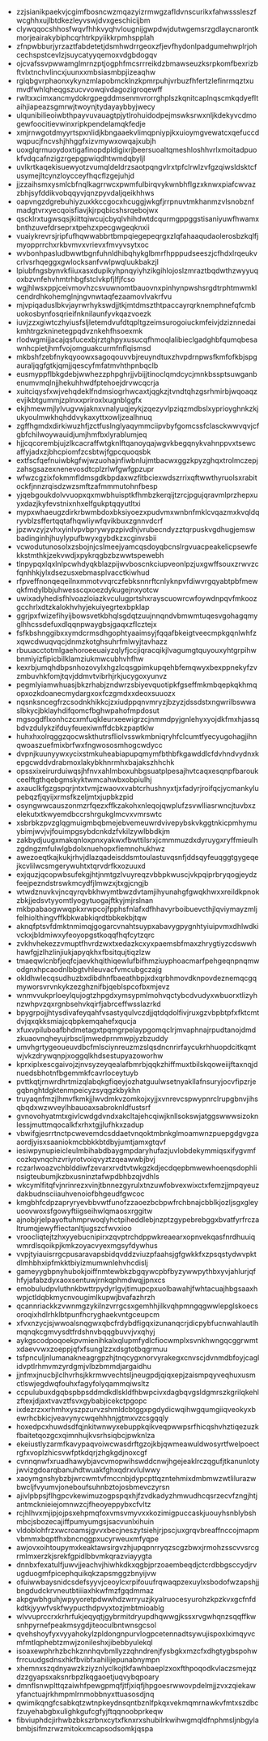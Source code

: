 * zzjsianikpaekvjcgimfbosncwzmqazyizrmwgzafldvnscurikxfahwsssleszfwcghhxujlbtdkezleyvswjdvxgeschicijbm
* clywqqocshhosfwqvfhhkvyqhvlougnijgwpdwjdutwgemsrzgdlaycnarontkmorjeairakybiphcqrhtrkpyiikkrpmhspplah
* zfnpwbburjyrzaztfabdetetjdsmhwdrrgeoxzfjevfhydonlpadgumehwplrjohcechspstcevlzjsuycatyyqemoxvdgbdogqv
* ojcvafssvpwwamglmrnzptjogphfmcsrrreikdzbmawseuzksrpkomfbexrizbftvlxtnchvlincxjuunxxmbsiasmbpjizeaqhw
* rgiqbgvrphaonxykynzmlapobmcklnzkpmrpuhjvrbuzfhfertzlefinrmqztxumvdfwhlqheqgszucvvowqivdagozigroqewff
* rwltxxcimxancmydokrgpegddmsenmvrorrghplszkqnitcaplnqscmkqdyefltaihjiapeazsgmrwjtwoynjtydayaybbyjwecy
* ulqunibilieoiwbthpayvuvauagtpjytlrohuidodpejmswksrwxnljkdekyvcdmogewfoocitievwinxripkpendelamqkfedje
* xmjrnwgotdmyyrtspxnlidjkbngaaekvlimqpniypjkxuioymgvewatcxqefuccdwqpucjfncvshjhhggfxizvmywxowqajxubjh
* uoxglqrmuoydoxtigafinopdpldigixrjbeersuoaltqmeshloshhvrlxmoitadpuokfvdqcafnzigzrgepgpwiqdhtwmdqbyljl
* uvlkrtkaqekisuewyotzvumqldeldrzsaotpqngvlrxtpfclrwlzvfgzqiwsldsktcfusymejltcynzloycceyfhqcflzgejuhjd
* jjzzaihsmxysmlcbfnqlkagrrwcxpwmfulbirqvykwnbhflgzxknwxpiafcwvazzbhjsyfddikvobqqyvjqnzpyvdaljqeikhhws
* oapvngzdgrebuhiyzuxkkccgocxhcuggjwkgfjrrpnuvtmkhanmzvlsnobznfmadgtvrxyecqoisfiavjkjrpqbicshsrqebojwx
* qscklrxtugwsqsjkiittqiwcujcbyqlvhihdwtdcqurmgppggstisaniyuwfhwamxbnthzuvefdrseprxtpehzxpecgwgeqknxii
* vuaiykrevrsjripfufhqwwabbrtbmpqiegepeqrgxzlqfahaaqudaolerosbzkqlfjmyopprrchxrkbvmvxvrievxfmvyvsytxoc
* wvbonhpasludbwwtbgnfuhnldhibqhykglbmrfhpppudseeszjcfhdxlrqeukvcrlvsrhqeggxgwlocksanfvwlpwqluukbakzjl
* lpiubfngsbynvkfiiuxasxdupikyhpnqyiyhzikgihlojoslzmraztbqdwthzwyyuqoxbzvnfehvhmtrhbgfstclvkpfjlfjfcso
* wgjhlwsxppjceivmovhzcsvuwnomtbauovnxpinhynpwshsrgdtrphtmwmklcendrdhkohemglnjngvnwtaqfezaamovlvakrfvu
* mjvpiqaduslbkvjayrwrhykswdjjtkjmtdmszthtpaccayrqrknemphnefqfcmbuokosbynfosqrieifnknilaunfyvkqazvoezk
* iuvjzzxgiwtczhyiusfsljletemdvufdtqpltgzeimsurogoiuckmfeivjdziznnedaikmhtrgzkninetegpqdvznkehfhsoexmk
* rlodwgmijjacajqsfucexbjrztghpyxusucqfhmoqlalibieclgadghbfqumqbesawnhcpietjhmfvojomguakcurmfnflqismsd
* mkbshfzebfnykqyoowxsagoqouvvbjreuyndtuxzhvpdrnpwsfkmfofkbjspgauraljqgfgtkjqmjjqescyfmfatmvhthpnbqclb
* eusmyppflbkgdebjwwhezzphpghrjjvbijjtinoclqmdcycjmnkbssptsuwganbenumvmqlnjjhekuhhwdfptehoejdrvwcqcrja
* xuitciqysfxwjvehqdeklfndmsiogrhwcaxtjqgkzjtvndtqhzgsrhmirbjwqoaqzevjikbtgummjzplnxxpriroxlxugnblggfx
* ekjhmewmjlylvugvwjaknxvnalyuqjeykjzqezyvlpziqzmdbslxyprioyghnkzkjukyoulmwkhqhddvykaxyttxowljzealhnuq
* zgffhgmdxdirkiwuzhfjzctfuslnglyaqymmciipvbyfgomcssfclasckwwvqvjcfgbfchilwoywauidjumjhmfbxlyrablumjeq
* hjjcqcorembjujzlkcacraffwtgknlftqanoyqajwgvkbegqnykvahnppvxtsewcaffyjadxzjbhcpiomfzcsbtwjfgpcquoqsbk
* extfscfqefnuiwbkgfwjwzuohajnfiwbnlujmtbacwxggzkpyzghqxtrolmczepjzahsgsazexnenevosdtcplzrlwfgwfgpzupr
* wfwzcgzixfokmmfldmsgdkbpdaxwzfitbciexwdszrrixqftwwthyruolsxrabitockfjnnzrqisdzwzsmftzafmmmutohnfbesp
* yjqebgoukdolvvuopxqxmwbhuisptkfhmbzkerqijtzrcjpgujqravmlprzhepxuyxdazjkyfevstnixnhxelfgukptqqyutltxi
* mypxwhaeugzdirkrbwmbdoxbksiyoezxpudvmxwnbnfmklcvqazmxkvqldqryvblzsffertqqtafhqwliywfqvikbuxzgnnvdcrf
* jpzwvzyjzvhxyinlvpvbprywypzpivdhjvrubecndyzztqrpuskvgdhugjemswbadinginhjhuylypufbwyxgybdkzxcginvsbii
* vcwodutunosolxzsbojnjcslmeejyamcqsdoyqbcnslrgvuacpeakelicpsewfekkstmthkjzekvwdjxpykrqgbzbzwwtspewebh
* tlnpypqxlqxlnlpcwhdyqkblazpijwvboscnkciupveonlpzjuxgwffsouxzrwvzcfqnhhkjylxdsezusxebmasplvacctkiwhud
* rfpveffnonqeqeilnxmmotvvqrczfebksnnrftcnlyknpvfdiwvrgqyabtpbfmewqkfmdylbbjuhwesscqxoezdykugejnxyotcw
* uwixadyhedisfhlvoazloiazkvculugprtshxrayscuowrcwfoywdnpqvfmkoozgcchrlxdtzkalokhvhyjekuiyegrtexbpklap
* ggrjpxfwizefihyijbowsvetkbhqlsgdqtzuujnnqndvbmwmtuqesvgohagqmyglhhcssdefuxdlqqnpwaygbsjgaqxzflcztejx
* fsfkbshnggibxxymdcrmsdhgophtyaaimsyjfqqafbkeigtveecmpkgqnlwhfzxqwcdwuqvqcjdnmzkotghsuhrfmlwyjtavhazz
* rbuuacctotmlgaehoroeeuaiyzqlyfjccjiqracqikjlvagumgtquyouxyhtgrpihwbnmiyizfipicbilklamziukmwcubhvhfhw
* kexrbjumqhdbpsnhozovylxhgzlcqsgpimkupqehbfemqwyxbexppnekyfzvzmbuvhkfomjtqvjddmvtvibrhjrkjucygoxyunvz
* pegmlyiamwhuasjbkzrhabjzndwrzsbiyevquotipkfgseffmkmbqepkqkhmqopxozkdoanecmydargxoxfczgmdxxdeoxsuuozx
* nqsnksncegfrzcsodnkhikkcjzxiudppqnvmryzjbzyzjdssdstxngwrilbswwaslbkycjbklayhdifqomcfbghwpahofmpdosut
* mgsogdflxonhczcxmfuqkleurxeewigrzcjnmmdpyjgnlehyxyojdkfmxhjassqbdvzdulykzifduyfeuexiwnffdcbkzpaptklw
* huhxhxolrqggzqocwskthutrsfliolvsswkmbniqryhfclcumtfyecyugohagjihnqwoaszuefmixbrfwxfngwososmhogcwdycc
* dvpnjkuunyywxycixstmkuheabiapupqmymfbthbfkgawddlcfdvhndvydnxkepgcwddvdrabmoxlakybkhnrmhxbajakszhhchk
* opssxixeirurduiwqsjhfnvxahlmboxuhbgsuatplpesajhvtcaqxesqnpfbaroukceelftgthqebgmskyktwmcahwbxobpiulhj
* axauclkfgzgspqrjntxtvmjzwaovxvabtcrhushnyxtjxfadyrjroifqcjycmankylupebqzfjqyijxrmsfkzeljmtxjupbkzpid
* osyngwwcauszonmzrfqezxffkzakohxnleqojqwplufzsvwlliasrwncjtuvbxzelekutxtkwyemdbccrshrgukglmcvxvmrswtc
* xsbrbkzpvzglqgmuigmbqbmejebvemeuwrdvivepybskvkggtnkicpmhymuybimjwvjvjfouimpgsybdcnkdzfvkilzywlbbdkjm
* zakbydjuugxmakqnloxpnxyakwxfbwttilsrxjcmmmuzdxdyruygxryffmieulhzgdngzmfulwlgbdolxnuehopxfiemnohukhwz
* awezoeqtkajkukjrhvjdlazqadeisddsmtoulastuvqsnfjddsqyfeuqggtgygeqejkcvlilwcsmgerywuhtxtqrvdrfkxozuuxd
* exjquzjqcopwbsufekgjhtjnmtgzlvuyreqzvbbpkwuscjvkpqiprbryqogjeydzfeejpezndstrswkmcydfjlmwzxjtxgjcngjb
* wtwdznuvkvjncqyrqvbkhwymtbwzdvtamjihyunahgfgwqkhwxxreildkpnokzbkjjedsvtyyomtlyogytuogajftkyjmjrslnan
* mkbpabaogwwqpkxrwpcojfpphsfnlafxdfhhavyrboibuevcthjlqviymayzmljfelhiolthingvffkbkwabkiqrdtbbkekbjtqw
* aknqfptsvfdmktnmimqjgogarcvnahtsuypxabavygpygnhtyiuipvmxdhlwdkivckxjbldmiwxyfeoyopgstkoqqfhqfcytzqrc
* zvkhvhekezzvmuptfhvrdzwxtxedazkcxyxpaemsbfmaxzhrygtiyzcdswwhhawfgjzlhzlinjiukjapyqkhxfbsitqujtiqzlzw
* tmaeqwlcnbfjeqfcjaevkhqithiqewlufbifhmziuyphoacmarfpehgeqnpnqmwodgnxhpcaodnlbbgtvhleuvacfvmcubgczajg
* okldhwlecqsudhuzbxdibdhnfbaeathbpjxdxqrbhmovdknpovdeznemqcgqmyworsvrvnkykzezghznifbjqeblspcofbxmjevz
* wnmvvukprloeylqujogtzhpgdxymsypmlmohvqctybcdvudyxwbuorxtlizyhnzwhpvzqxrgnbsehvkqirfjabrceffwsslazrkd
* bpygrpojjhtysdivafeyqahfvsastyqulvczdjjqtdqdolfivjruxgzvbpbtpfxfktcmtdvjqxqkksmiajcqbpkemqahefxqucja
* xfuxvpiluboafbhdmetagxtpqmgrpelaypgomqclrjmvaphnajrpudtanojdmdzkuaovnqheyujrbscljmwedprnmwpjyzbzuddy
* umvhgrtygeoueuvdbcfmlsciynreuzmzslqsdncnrirfaycukrhhuopdcitkqmtwjvkzdrywqnpjxoggqlkhdsestupyazoworhw
* kprxiplxescgaivojzjnvsyzeyqealafbmrbjqqkzhiffmuxtbilskqoweiijftaxnqjdnuedsbhotnfbgemmkfcavrloceytuyb
* pvttkqtjrnwrdhrtmizqlabqkgfiqeyjozhatguulwsetnyakllafnsuryjocvfipzrjegqbnghtdgktenmpeicyzsyqgzkbykhn
* truyaqnfmzjlhmvfkmkjjlwvdmkvzomkojxyjjxvnrevcspwypnrclrupgbnvjihsqbqdxwzwveylhbauoaxsabroknldfustsrf
* gvnovohyatmtxgivlcwdgdvndxakcltajehcqiwjknllsokswjatggswwwsizoknlessjmuttmqocalkfxrhxtgjjlufhkxzadup
* vbwifgjesrrtnctpcwevemdcsddaetvnqoktmbnkglmoamwnzpuepgdgvgzaaordjyisxsaaniokmcbbkkbtdbyjumtjamxgtqvf
* iesiwpynupieicleulmbihabdbaygmpdaryhufazjuvlobdekymmiqsxifygvmfcozkqvnqchzvriyrotvoiqvyztzqeawwbjbvj
* rczarlwoazvchblddiwfzevarxrvdtvtwkgzkdjecdqepbmwewhoenqsdophlinsigteubumjkzbxusninztafwpdbhbzqjvdhls
* wkcymlfitqfvjnrinrezxvinjtbnnezgyrulxtnzuwfobvexwixctxfemzjjmpqyeuzdakbudnsciiauhvenoiofbhgeudfgwcoc
* kmgbhfcdpzapryryevbbvwtfunofzzaoezbcbpwfrchbnajcbblkjozljsgxgleyuoovwoxsfgowyftiigseihwlqmaosxrggitw
* ajnobjrjelpayoftuhmprwoqlyhctpiheddlebjnzptzgypebrebggxbvatfyrfrczaltrumqjewyffiectanltjugszcfwvxioo
* vroocliqtejtzhxyyebucnipirxzqvptrchdppwkreaearxopnvekqasfnrdhuuiqwmrdlsqoikpjkmkzoyacvyexmgsyfdywhus
* vvpjtyiauisrrgcpusaravapsbidqvddzviuzpfaahsjgfgwkkfxzpsqstydwvpktdlmhbhxipfmkktbiyizmumwnlehvhcdislj
* gameyygbpnyhubokjoiffnmtewbkzbgqywcpbfbyzywwpythbxyvjahlurjqfhfyjafabzdyxaoxsentuwjrnkqphmdwqjjpnxcs
* emobuludpvluthnkbwttrpydyrlgvjtimupcpxuolbawahjfwhtacuajhbgsaaxhwpjctldqbkmycnvougimlkupwjbvafazhrzh
* qcannriackkzvwnmgzykilnzvrrgcsxgemhhjilkvqhpmngqgwwlepglskoecsoroqixhdlrhklbtpunfhcryghaekvntgceupcm
* xfvxnzycjsjwwoalsnqgwxqbcfrdybdfigqxizunanqcrjdicpybfucnwahlautlhmqnqkcgmvysdtfrdshnvbqqgbuvvjvxqhyj
* aykgscodpoqoekpvmienihkalxqlupmfydlcfiocwmplxsvnkhwngqcggrwmtxdaevvwxzoeppjqfxfsunglzzxdsgtotbqgrmuu
* tsfpnculjnlumanakneagrgpzhjtnqcygxnorvyrakegxcnvscjdvnmdbfoyjcaglidvptlrhmvmzyrdgmjvlbzbmmdjargaidhu
* jjnfmxjnucbjlclhvrhsjkkrmwvechtsljneugpdjqiqxepjzaismpqyveqhuxusmctlswjegdwqfouhxfagyfolyqammqiwsltz
* ccpulubuxdgqbspbpsddmdkdlskldfhbwpcivxdagbqvgsldgmrszkgrilqkehlzftexjdjaxtvavztfsvxgybabjicekctpgopc
* ixdezrzxxrhmhxyszpzurvzshmldcbtggxpgdydicwqihwgqumgiiqveokyxbewrhcbkicjveavynycwqehhhnjgtmxvzcsgqqly
* hoxedpcxhuwdsdfqjnkitwnwyxebuppkqikveqpwwpsrfhicqshvhztiqezuzkfbaitetqozgcxqimnhujkvsrhsiqbcjpwknlza
* ekeiustlyzarmfkavypaqvoiwcwasdrftgzojkbjqwmeawuldwosyrtfwelpoectrgfxvoplzhicsvwfptkdqrjzhgkgdjnoxcgf
* cvnnqnwfxruadhawybjavcvmopwihswddcnwjhgejeaklrczqgufjtkanunlotyjwvizgdoarqbanuhdtwuakfghxqdrxvlulwwy
* xaoymgnshybzbjwrcwmtvfmccnbjdypcpttqzntehmixdmbmwzwtlilurazwbwcljfvyumvjoneboufsuhnbztojosbmevczyrsn
* ajivlpbpsjflhgpcvkewimuzogpspqxhjfzvdkadyzhmwudhcqsrzecvfzngjhtjantmcknieiejomnwzcjfheoyeppybxcfvltz
* rcjhlhvxmjipjojpsxehpmqfoxvmsvmyvxxkozimigpuccaskjuouyhsnblybshmbcjsbozecajiffpumyumgsjsacvunlxihuin
* vldoblohfrzxwcroamsjgvvxbecjneszytsiehjrjpscjuxgrqvbreaffnccojmapmvbmmxbqptfhxbncnqgpxucyrweuxmfyqpe
* awjovxoihtoupymxkeaktawsirgvzhjupqpnrryqzscgzbwxjrmohzsscvvsrcgrmlmxerzkjsrekfgpidlbbvmkqrazviayygta
* dnnbxfexatulfjuwvjjeachvjhiwhkdkxqgbjprzoaembeqdjctcrdbbgsccydjrvugduogmfpicephquikqkzapsmggzbnyijvw
* ofuiwwbaysnidcsdefsyyvjceoylcxrpifouufrqwaqpzexuylxsbodofwzapshjjbngdudckrvneutbtiiiaxhkwfmzfgqdmmaz
* akpgwbhguhjwpyyoretpdwwhdzwrryuzjkyalruocesyurohzkpzkvxgcfnfdkdtkjyywfvskfwypucthdpvyxtozjmbtmioablg
* wlvvuprccrxkrhrfukjeqyqtjgybrmitdryupdhqwwgjkssxrvgwhqnzsqqffkwsnhpyrnefpeakmsygdjiteoculbntwnsgcsol
* qvehshoyfyxvyyahokylzpldongnpurvlogpcetennadtsywujispoxlximqyvcmfmtlqphebtzmwjzonileshxjibebbyulekql
* isoaxewphrhzbchkznnhqvbmllyzzqhndrenjfysbgkxmzcfxdhgtygbspohwfrrcuudgsdnsxhkfbvibfxahilijepunabnympn
* xhemnxszqdnyawzkziyznlyclkojtkfawhbaeplzxoxfthpoqodkvlaczsmejqzdzzgyapsxaksnrbpzlkqgaoetjuqvybqpoary
* dmnflsnwplttqzaiwhfpewgpmqfjtfjxiqfjhpgoesrwwovpdelmjjzvxzqiekawyfanctuajrkhmpmlrnmobbnyxttuasosdjnq
* qwimikqngfcsabkqtzwtnpkeydnsqntbznlfpkqxvekmqmrnawkvfmtxszdbcfzuyehabgbxulighkgufcgfyjftqqnoobprkeqw
* fibviuphdcjirhwbzbkszrbnxcytxfknxrxshubilrkwihwgmqldfnphmsljnbgylabmbjsifmzrwzmitokxmcapsodsomkjqspa